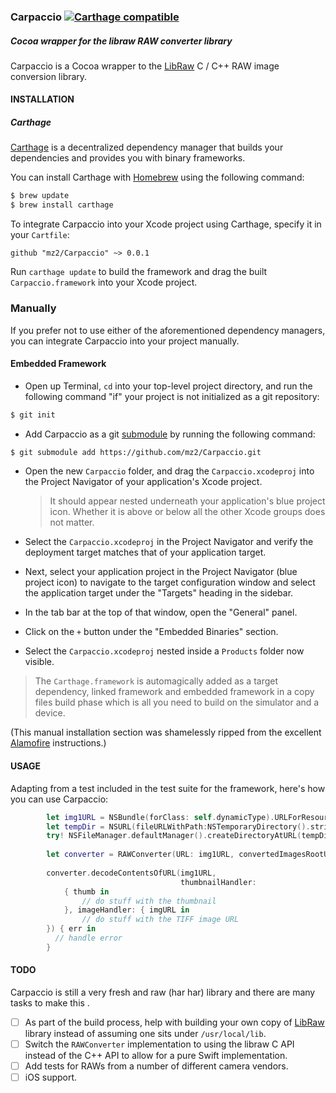 ### Carpaccio [![Carthage compatible](https://img.shields.io/badge/Carthage-compatible-4BC51D.svg?style=flat)](https://github.com/Carthage/Carthage)
##### Cocoa wrapper for the libraw RAW converter library

Carpaccio is a Cocoa wrapper to the [LibRaw](http://www.libraw.org/docs/API-CXX-eng.html) C / C++ RAW image conversion library.

#### INSTALLATION

##### Carthage

[Carthage](https://github.com/Carthage/Carthage) is a decentralized dependency manager that builds your dependencies and provides you with binary frameworks.

You can install Carthage with [Homebrew](http://brew.sh/) using the following command:

```bash
$ brew update
$ brew install carthage
```

To integrate Carpaccio into your Xcode project using Carthage, specify it in your `Cartfile`:

```ogdl
github "mz2/Carpaccio" ~> 0.0.1
```

Run `carthage update` to build the framework and drag the built `Carpaccio.framework` into your Xcode project.

### Manually

If you prefer not to use either of the aforementioned dependency managers, you can integrate Carpaccio into your project manually.

#### Embedded Framework

- Open up Terminal, `cd` into your top-level project directory, and run the following command "if" your project is not initialized as a git repository:

```bash
$ git init
```

- Add Carpaccio as a git [submodule](http://git-scm.com/docs/git-submodule) by running the following command:

```bash
$ git submodule add https://github.com/mz2/Carpaccio.git
```

- Open the new `Carpaccio` folder, and drag the `Carpaccio.xcodeproj` into the Project Navigator of your application's Xcode project.

    > It should appear nested underneath your application's blue project icon. Whether it is above or below all the other Xcode groups does not matter.

- Select the `Carpaccio.xcodeproj` in the Project Navigator and verify the deployment target matches that of your application target.
- Next, select your application project in the Project Navigator (blue project icon) to navigate to the target configuration window and select the application target under the "Targets" heading in the sidebar.
- In the tab bar at the top of that window, open the "General" panel.
- Click on the `+` button under the "Embedded Binaries" section.
- Select the `Carpaccio.xcodeproj` nested inside a `Products` folder now visible.

> The `Carthage.framework` is automagically added as a target dependency, linked framework and embedded framework in a copy files build phase which is all you need to build on the simulator and a device.

(This manual installation section was shamelessly ripped from the excellent [Alamofire](github.com/alamofire/Alamofire) instructions.)

#### USAGE

Adapting from a test included in the test suite for the framework, here's how you can use Carpaccio:

```Swift
        let img1URL = NSBundle(forClass: self.dynamicType).URLForResource("DSC00583", withExtension: "ARW")!
        let tempDir = NSURL(fileURLWithPath:NSTemporaryDirectory().stringByAppendingString("/\(NSUUID().UUIDString)"))
        try! NSFileManager.defaultManager().createDirectoryAtURL(tempDir, withIntermediateDirectories: true, attributes: [:])
        
        let converter = RAWConverter(URL: img1URL, convertedImagesRootURL:tempDir)
        
        converter.decodeContentsOfURL(img1URL,
                                      thumbnailHandler:
            { thumb in
                // do stuff with the thumbnail
            }, imageHandler: { imgURL in
                // do stuff with the TIFF image URL
        }) { err in
          // handle error
        }
```

#### TODO

Carpaccio is still a very fresh and raw (har har) library and there are many tasks to make this .

- [ ] As part of the build process, help with building your own copy of [LibRaw](http://www.libraw.org/docs/API-CXX-eng.html) library instead of assuming one sits under `/usr/local/lib`. 
- [ ] Switch the `RAWConverter` implementation to using the libraw C API instead of the C++ API to allow for a pure Swift implementation.
- [ ] Add tests for RAWs from a number of different camera vendors.
- [ ] iOS support.
